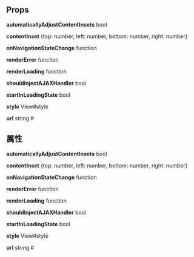 ## Props 

**automaticallyAdjustContentInsets** bool 

**contentInset** {top: number, left: number, bottom: number, right: number} 

**onNavigationStateChange** function 

**renderError** function 

**renderLoading** function 

**shouldInjectAJAXHandler** bool 

**startInLoadingState** bool 

**style** View#style 

**url** string #

## 属性 

**automaticallyAdjustContentInsets** bool 

**contentInset** {top: number, left: number, bottom: number, right: number} 

**onNavigationStateChange** function 

**renderError** function 

**renderLoading** function 

**shouldInjectAJAXHandler** bool 

**startInLoadingState** bool 

**style** View#style 

**url** string #